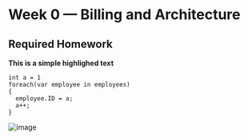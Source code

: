 # Week 0 — Billing and Architecture

## Required Homework

**This is a simple highlighed text**

```
int a = 1
foreach(var employee in employees)
{
  employee.ID = a;
  a++;
}
```

![image](https://github.com/Doron-Arnon/aws-bootcamp-cruddur-2023/assets/159636695/3de15e1c-f4b8-4053-b12a-356c682e54de)
